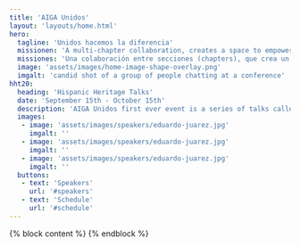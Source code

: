 ```yaml
---
title: 'AIGA Unidos'
layout: 'layouts/home.html'
hero:
  tagline: 'Unidos hacemos la diferencia'
  missionen: 'A multi-chapter collaboration, creates a space to empower and celebrate the lives, work, stories, and needs of creatives with a Latinx and Hispanic cultural heritage.'
  missiones: 'Una colaboración entre secciones (chapters), que crea un espacio para empoderar y celebrar las vidas, el trabajo, las historias y las necesidades de los creativos con una herencia cultural latinx e hispana.'
  image: 'assets/images/home-image-shape-overlay.png'
  imgalt: 'candid shot of a group of people chatting at a conference'
hht20:
  heading: 'Hispanic Heritage Talks'
  date: 'September 15th - October 15th'
  description: 'AIGA Unidos first ever event is a series of talks called Hispanic Heritage Talks, which will take place during Hispanic Heritage Month. It is a series of virtual talks featuring Latinx and Hispanic creatives from different backgrounds and disciplines. ¡Acompañanos!'
  images:
   - image: 'assets/images/speakers/eduardo-juarez.jpg'
     imgalt: ''
   - image: 'assets/images/speakers/eduardo-juarez.jpg'
     imgalt: ''
   - image: 'assets/images/speakers/eduardo-juarez.jpg'
     imgalt: ''
  buttons:
   - text: 'Speakers'
     url: '#speakers'
   - text: 'Schedule'
     url: '#schedule'
---
```


{% block content %}
{% endblock %}